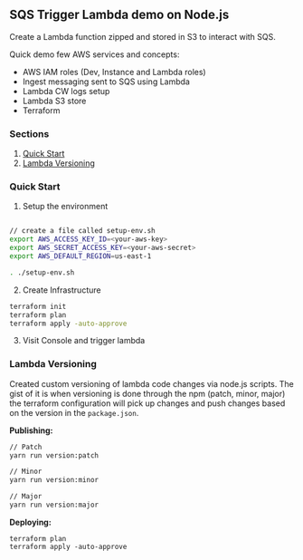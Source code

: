 ## SQS Trigger Lambda demo on Node.js

Create a Lambda function zipped and stored in S3 to interact with SQS.

Quick demo few AWS services and concepts: 

- AWS IAM roles (Dev, Instance and Lambda roles)
- Ingest messaging sent to SQS using Lambda
- Lambda CW logs setup 
- Lambda S3 store 
- Terraform

### Sections

1. [Quick Start](#quick-start)  
2. [Lambda Versioning](#lambda-versioning)  

### Quick Start

1. Setup the environment   
```sh

// create a file called setup-env.sh 
export AWS_ACCESS_KEY_ID=<your-aws-key>
export AWS_SECRET_ACCESS_KEY=<your-aws-secret>
export AWS_DEFAULT_REGION=us-east-1

. ./setup-env.sh
```

2. Create Infrastructure  

```sh
terraform init
terraform plan
terraform apply -auto-approve 
```

3. Visit Console and trigger lambda   


### Lambda Versioning 

Created custom versioning of lambda code changes via node.js scripts. The gist of it is when versioning is done through the npm (patch, minor, major) the terraform configuration will pick up changes and push changes based on the version in the `package.json`. 


**Publishing:**
```sh
// Patch
yarn run version:patch

// Minor 
yarn run version:minor

// Major 
yarn run version:major
```

**Deploying:**

```
terraform plan
terraform apply -auto-approve 
```

